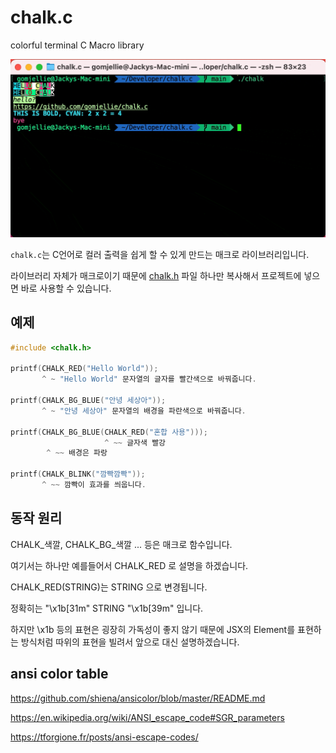 # chalk.c
colorful terminal C Macro library

![chalk.git](./.github/chalk.gif)

`chalk.c`는 C언어로 컬러 출력을 쉽게 할 수 있게 만드는 매크로 라이브러리입니다. 

라이브러리 자체가 매크로이기 때문에 [chalk.h](./chalk.h) 파일 하나만 복사해서 프로젝트에 넣으면 바로 사용할 수 있습니다.


## 예제

```c
#include <chalk.h>

printf(CHALK_RED("Hello World"));
       ^ ~ "Hello World" 문자열의 글자를 빨간색으로 바꿔줍니다.

printf(CHALK_BG_BLUE("안녕 세상아"));
       ^ ~ "안녕 세상아" 문자열의 배경을 파란색으로 바꿔줍니다.

printf(CHALK_BG_BLUE(CHALK_RED("혼합 사용")));
                     ^ ~~ 글자색 빨강
        ^ ~~ 배경은 파랑

printf(CHALK_BLINK("깜빡깜빡"));
       ^ ~~ 깜빡이 효과를 씌웁니다.
```

## 동작 원리

CHALK_색깔, CHALK_BG_색깔 ... 등은 매크로 함수입니다.

여기서는 하나만 예를들어서 CHALK_RED 로 설명을 하겠습니다.

CHALK_RED(STRING)는 <RED> STRING </RED> 으로 변경됩니다. 

정확히는 "\x1b[31m" STRING "\x1b[39m" 입니다. 

하지만 \x1b 등의 표현은 굉장히 가독성이 좋지 않기 때문에 JSX의 Element를 표현하는 방식처럼 <RED> </RED> 따위의 표현을 빌려서 앞으로 대신 설명하겠습니다.



## ansi color table

https://github.com/shiena/ansicolor/blob/master/README.md

https://en.wikipedia.org/wiki/ANSI_escape_code#SGR_parameters

https://tforgione.fr/posts/ansi-escape-codes/

